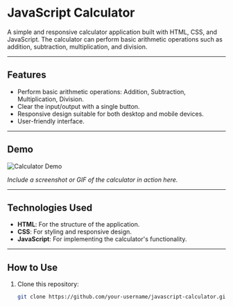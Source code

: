 # JavaScript Calculator

A simple and responsive calculator application built with HTML, CSS, and JavaScript. The calculator can perform basic arithmetic operations such as addition, subtraction, multiplication, and division.

---

## Features

- Perform basic arithmetic operations: Addition, Subtraction, Multiplication, Division.
- Clear the input/output with a single button.
- Responsive design suitable for both desktop and mobile devices.
- User-friendly interface.

---

## Demo

![Calculator Demo](./demo-image.png)

*Include a screenshot or GIF of the calculator in action here.*

---

## Technologies Used

- **HTML**: For the structure of the application.
- **CSS**: For styling and responsive design.
- **JavaScript**: For implementing the calculator's functionality.

---

## How to Use

1. Clone this repository:
   ```bash
   git clone https://github.com/your-username/javascript-calculator.git

